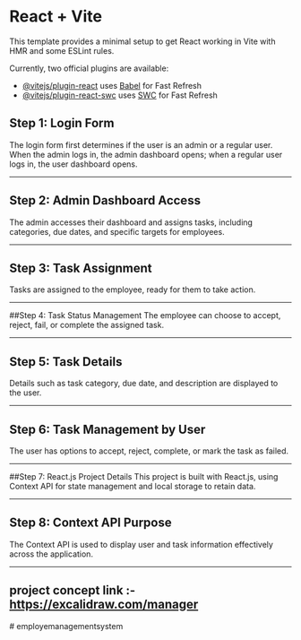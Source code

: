 # React + Vite

This template provides a minimal setup to get React working in Vite with HMR and some ESLint rules.

Currently, two official plugins are available:

- [@vitejs/plugin-react](https://github.com/vitejs/vite-plugin-react/blob/main/packages/plugin-react/README.md) uses [Babel](https://babeljs.io/) for Fast Refresh
- [@vitejs/plugin-react-swc](https://github.com/vitejs/vite-plugin-react-swc) uses [SWC](https://swc.rs/) for Fast Refresh
 




## Step 1: Login Form

The login form first determines if the user is an admin or a regular user. When the admin logs in, the admin dashboard opens; when a regular user logs in, the user dashboard opens.

---

## Step 2: Admin Dashboard Access
The admin accesses their dashboard and assigns tasks, including categories, due dates, and specific targets for employees.

---

## Step 3: Task Assignment
Tasks are assigned to the employee, ready for them to take action.

---

##Step 4: Task Status Management
The employee can choose to accept, reject, fail, or complete the assigned task.

---

## Step 5: Task Details
Details such as task category, due date, and description are displayed to the user.

---

## Step 6: Task Management by User
The user has options to accept, reject, complete, or mark the task as failed.

---

##Step 7: React.js Project Details
This project is built with React.js, using Context API for state management and local storage to retain data.

---

## Step 8: Context API Purpose
The Context API is used to display user and task information effectively across the application.

---
## project concept link :- https://excalidraw.com/manager

#   e m p l o y e m a n a g e m e n t s y s t e m 
 
 
